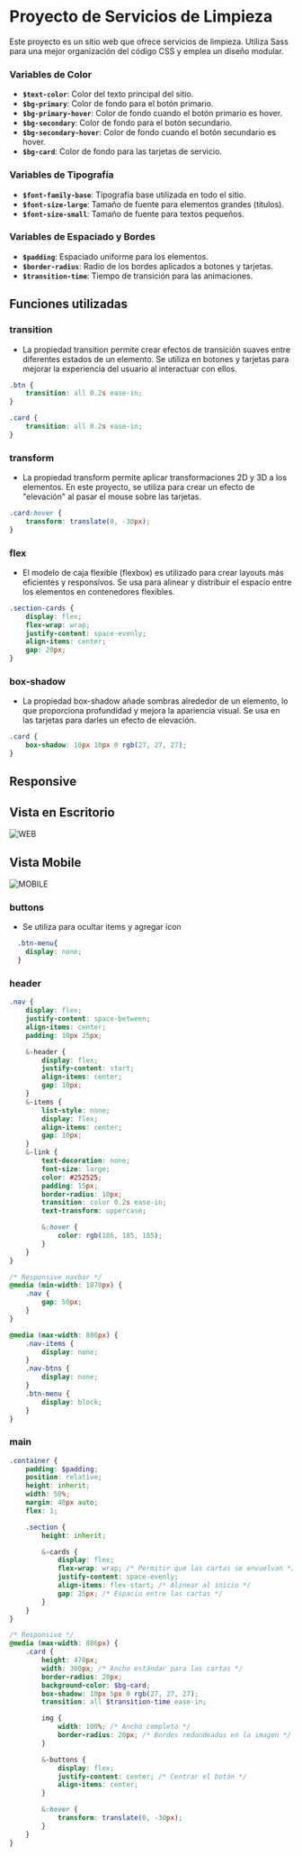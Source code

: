 # Proyecto de Servicios de Limpieza

Este proyecto es un sitio web que ofrece servicios de limpieza. Utiliza Sass para una mejor organización del código CSS y emplea un diseño modular.

### Variables de Color
- **`$text-color`**: Color del texto principal del sitio.
- **`$bg-primary`**: Color de fondo para el botón primario.
- **`$bg-primary-hover`**: Color de fondo cuando el botón primario es hover.
- **`$bg-secondary`**: Color de fondo para el botón secundario.
- **`$bg-secondary-hover`**: Color de fondo cuando el botón secundario es hover.
- **`$bg-card`**: Color de fondo para las tarjetas de servicio.

### Variables de Tipografía
- **`$font-family-base`**: Tipografía base utilizada en todo el sitio.
- **`$font-size-large`**: Tamaño de fuente para elementos grandes (títulos).
- **`$font-size-small`**: Tamaño de fuente para textos pequeños.

### Variables de Espaciado y Bordes
- **`$padding`**: Espaciado uniforme para los elementos.
- **`$border-radius`**: Radio de los bordes aplicados a botones y tarjetas.
- **`$transition-time`**: Tiempo de transición para las animaciones.

## Funciones utilizadas

### transition

- La propiedad transition permite crear efectos de transición suaves entre diferentes estados de un elemento. Se utiliza en botones y tarjetas para mejorar la experiencia del usuario al interactuar con ellos.

```scss
.btn {
    transition: all 0.2s ease-in;
}

.card {
    transition: all 0.2s ease-in;
}
```

### transform

- La propiedad transform permite aplicar transformaciones 2D y 3D a los elementos. En este proyecto, se utiliza para crear un efecto de "elevación" al pasar el mouse sobre las tarjetas.

```scss
.card:hover {
    transform: translate(0, -30px);
}
```

### flex

- El modelo de caja flexible (flexbox) es utilizado para crear layouts más eficientes y responsivos. Se usa para alinear y distribuir el espacio entre los elementos en contenedores flexibles.

```scss
.section-cards {
    display: flex;
    flex-wrap: wrap;
    justify-content: space-evenly;
    align-items: center;
    gap: 20px;
}
```

### box-shadow

- La propiedad box-shadow añade sombras alrededor de un elemento, lo que proporciona profundidad y mejora la apariencia visual. Se usa en las tarjetas para darles un efecto de elevación.

```scss
.card {
    box-shadow: 10px 10px 0 rgb(27, 27, 27);
}
```


## Responsive

## Vista en Escritorio
![WEB](./img/web.png)

## Vista Mobile
![MOBILE](./img/mobile.png)

### buttons
- Se utiliza para ocultar items y agregar icon 

```scss
  .btn-menu{
    display: none;
  }
```
### header
```scss
.nav {
    display: flex;
    justify-content: space-between;
    align-items: center;
    padding: 10px 25px;

    &-header {
        display: flex;
        justify-content: start;
        align-items: center;
        gap: 10px;
    }
    &-items {
        list-style: none;
        display: flex;
        align-items: center;
        gap: 10px;
    }
    &-link {
        text-decoration: none;
        font-size: large;
        color: #252525;
        padding: 15px;
        border-radius: 10px;
        transition: color 0.2s ease-in;
        text-transform: uppercase;

        &:hover {
            color: rgb(186, 185, 185);
        }
    }
}

/* Responsive navbar */
@media (min-width: 1870px) {
    .nav {
        gap: 50px;
    }
}

@media (max-width: 886px) {
    .nav-items {
        display: none;
    }
    .nav-btns {
        display: none;
    }
    .btn-menu {
        display: block;
    }
}
```


### main
```scss
.container {
    padding: $padding;
    position: relative;
    height: inherit;
    width: 50%;
    margin: 40px auto;
    flex: 1;

    .section {
        height: inherit;

        &-cards {
            display: flex;
            flex-wrap: wrap; /* Permitir que las cartas se envuelvan */
            justify-content: space-evenly;
            align-items: flex-start; /* Alinear al inicio */
            gap: 25px; /* Espacio entre las cartas */
        }
    }
}

/* Responsive */
@media (max-width: 886px) {
    .card {
        height: 470px;
        width: 300px; /* Ancho estándar para las cartas */
        border-radius: 20px;
        background-color: $bg-card;
        box-shadow: 10px 5px 0 rgb(27, 27, 27);
        transition: all $transition-time ease-in;

        img {
            width: 100%; /* Ancho completo */
            border-radius: 20px; /* Bordes redondeados en la imagen */
        }

        &-buttons {
            display: flex;
            justify-content: center; /* Centrar el botón */
            align-items: center;
        }

        &:hover {
            transform: translate(0, -30px);
        }
    }
}
```
